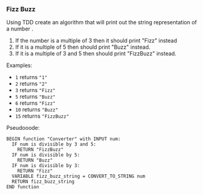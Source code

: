 ### Fizz Buzz

Using TDD create an algorithm that will print out the string representation of a number .
1. If the number is a multiple of 3 then it should print "Fizz" instead
2. If it is a multiple of 5 then should print "Buzz" instead.
3. If it is a multiple of 3 and 5 then should print "FizzBuzz" instead.

Examples:

- `1` returns `"1"`
- `2` returns `"2"`
- `3` returns `"Fizz"`
- `5` returns `"Buzz"`
- `6` returns `"Fizz"`
- `10` returns `"Buzz"`
- `15` returns `"FizzBuzz"`

Pseudooode:

```
BEGIN function "Converter" with INPUT num:
  IF num is divisible by 3 and 5:
    RETURN "FizzBuzz"
  IF num is divisible by 5:
    RETURN "Buzz"
  IF num is divisible by 3:
    RETURN "Fizz"
  VARIABLE fizz_buzz_string = CONVERT_TO_STRING num
  RETURN fizz_buzz_string
END function
```
